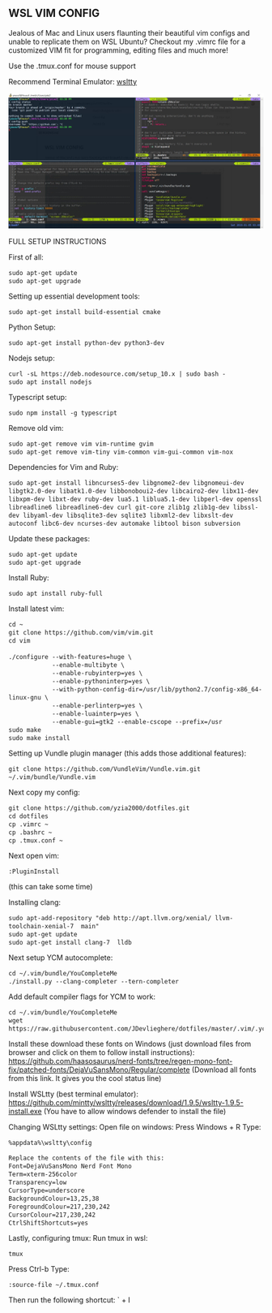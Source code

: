 WSL VIM CONFIG
-------------------------

Jealous of Mac and Linux users flaunting their beautiful vim configs and unable to replicate them on
WSL Ubuntu? Checkout my .vimrc file for a customized VIM fit for programming, editing files
and much more!

Use the .tmux.conf for mouse support

Recommend Terminal Emulator: [wsltty](https://github.com/mintty/wsltty)

![alt text](https://github.com/yzia2000/dotfiles/blob/master/WSL_m.jpg)


FULL SETUP INSTRUCTIONS

First of all:
```
sudo apt-get update
sudo apt-get upgrade
```

Setting up essential development tools:
```
sudo apt-get install build-essential cmake
```

Python Setup:
```
sudo apt-get install python-dev python3-dev
```

Nodejs setup:
```
curl -sL https://deb.nodesource.com/setup_10.x | sudo bash -
sudo apt install nodejs
```

Typescript setup:
```
sudo npm install -g typescript
```

Remove old vim:
```
sudo apt-get remove vim vim-runtime gvim
sudo apt-get remove vim-tiny vim-common vim-gui-common vim-nox
```

Dependencies for Vim and Ruby:
```
sudo apt-get install libncurses5-dev libgnome2-dev libgnomeui-dev libgtk2.0-dev libatk1.0-dev libbonoboui2-dev libcairo2-dev libx11-dev libxpm-dev libxt-dev ruby-dev lua5.1 liblua5.1-dev libperl-dev openssl libreadline6 libreadline6-dev curl git-core zlib1g zlib1g-dev libssl-dev libyaml-dev libsqlite3-dev sqlite3 libxml2-dev libxslt-dev autoconf libc6-dev ncurses-dev automake libtool bison subversion
```

Update these packages:
```
sudo apt-get update
sudo apt-get upgrade
```

Install Ruby:
```
sudo apt install ruby-full
```

Install latest vim:
```
cd ~
git clone https://github.com/vim/vim.git
cd vim

./configure --with-features=huge \
            --enable-multibyte \
            --enable-rubyinterp=yes \
            --enable-pythoninterp=yes \
            --with-python-config-dir=/usr/lib/python2.7/config-x86_64-linux-gnu \
            --enable-perlinterp=yes \
            --enable-luainterp=yes \
            --enable-gui=gtk2 --enable-cscope --prefix=/usr
sudo make
sudo make install
```



Setting up Vundle plugin manager (this adds those additional features):
```
git clone https://github.com/VundleVim/Vundle.vim.git ~/.vim/bundle/Vundle.vim
```

Next copy my config:
```
git clone https://github.com/yzia2000/dotfiles.git
cd dotfiles
cp .vimrc ~
cp .bashrc ~
cp .tmux.conf ~
```

Next open vim:
```
:PluginInstall
```
(this can take some time)

Installing clang:
```
sudo apt-add-repository "deb http://apt.llvm.org/xenial/ llvm-toolchain-xenial-7  main"
sudo apt-get update
sudo apt-get install clang-7  lldb
```

Next setup YCM autocomplete:
```
cd ~/.vim/bundle/YouCompleteMe 
./install.py --clang-completer --tern-completer
```

Add default compiler flags for YCM to work:
```
cd ~/.vim/bundle/YouCompleteMe 
wget https://raw.githubusercontent.com/JDevlieghere/dotfiles/master/.vim/.ycm_extra_conf.py
```

Install these download these fonts on Windows (just download files from browser and click on them to follow install instructions):
https://github.com/haasosaurus/nerd-fonts/tree/regen-mono-font-fix/patched-fonts/DejaVuSansMono/Regular/complete
(Download all fonts from this link. It gives you the cool status line) 

Install WSLtty (best terminal emulator):
https://github.com/mintty/wsltty/releases/download/1.9.5/wsltty-1.9.5-install.exe
(You have to allow windows defender to install the file)

Changing WSLtty settings:
Open file on windows:
Press Windows + R
Type:
```
%appdata%\wsltty\config
```

```
Replace the contents of the file with this:
Font=DejaVuSansMono Nerd Font Mono
Term=xterm-256color
Transparency=low
CursorType=underscore
BackgroundColour=13,25,38
ForegroundColour=217,230,242
CursorColour=217,230,242
CtrlShiftShortcuts=yes
```


Lastly, configuring tmux:
Run tmux in wsl:
```
tmux
```
Press Ctrl-b
Type: 
```
:source-file ~/.tmux.conf
```

Then run the following shortcut: ` + I
